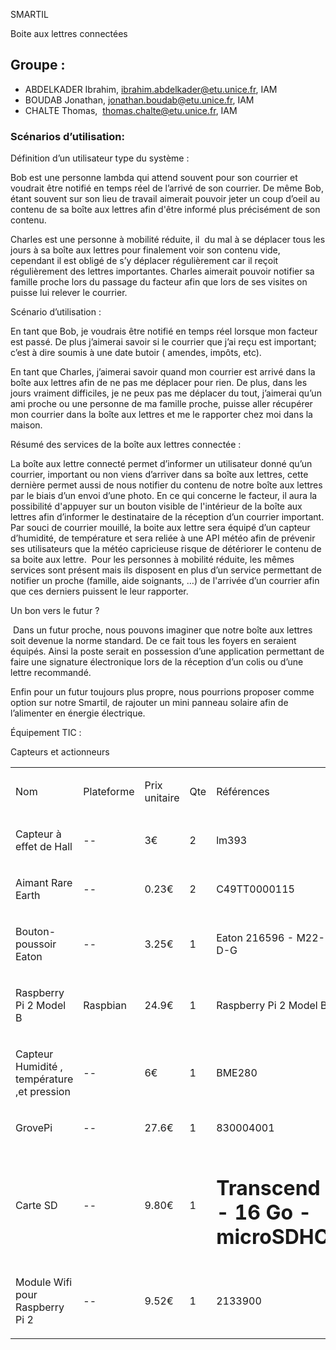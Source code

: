 <html><head><meta content="text/html; charset=UTF-8" http-equiv="content-type">
</head><body class="c31"><p class="c30"><span class="c18">S</span><span class="c33">MA</span><span class="c18">RT</span><span class="c19">IL</span></p><p class="c6"><span class="c26 c18"></span></p><p class="c30"><span class="c18 c26">Boite aux lettres connect&eacute;es</span></p><h2 class="c32" id="h.7b94xap5rci6"><span class="c25">Groupe :</span></h2><ul class="c9 lst-kix_mucmtfvbrji-0 start"><li class="c8"><span>ABDELKADER Ibrahim, </span><span><a class="c24" href="mailto:ibrahim.abdelkader@esprit.tn">ibrahim.abdelkader@</a></span><span><a class="c24" href="mailto:jonathan.boudab@etu.unice.fr">etu.unice.fr</a></span><span class="c16">, IAM</span></li><li class="c8"><span>BOUDAB Jonathan, </span><span><a class="c24" href="mailto:jonathan.boudab@etu.unice.fr">jonathan.boudab@etu.unice.fr</a></span><span class="c16">, IAM</span></li><li class="c8"><span>CHALTE Thomas, &nbsp;</span><span><a class="c24" href="mailto:thomas.chalte@etu.unice.fr">thomas.chalte@etu.unice.fr</a></span><span class="c16">, IAM</span></li></ul><p class="c14 c12"><span class="c16"></span></p><h3 class="c34" id="h.alqvdeclfucj"><span class="c25">Sc&eacute;narios d&rsquo;utilisation:</span></h3><p class="c15"><span class="c28">D&eacute;finition d&rsquo;un utilisateur type du syst&egrave;me : </span></p><p class="c15"><span class="c0">Bob est une personne lambda qui attend souvent pour son courrier et voudrait &ecirc;tre notifi&eacute; en temps r&eacute;el de l&rsquo;arriv&eacute; de son courrier. De m&ecirc;me Bob, &eacute;tant souvent sur son lieu de travail aimerait pouvoir jeter un coup d&rsquo;oeil au contenu de sa bo&icirc;te aux lettres afin d&#39;&ecirc;tre inform&eacute; plus pr&eacute;cis&eacute;ment de son contenu. </span></p><p class="c15"><span class="c0">Charles est une personne &agrave; mobilit&eacute; r&eacute;duite, il &nbsp;du mal &agrave; se d&eacute;placer tous les jours &agrave; sa bo&icirc;te aux lettres pour finalement voir son contenu vide, cependant il est oblig&eacute; de s&rsquo;y d&eacute;placer r&eacute;guli&egrave;rement car il re&ccedil;oit r&eacute;guli&egrave;rement des lettres importantes. Charles aimerait pouvoir notifier sa famille proche lors du passage du facteur afin que lors de ses visites on puisse lui relever le courrier.</span></p><p class="c15"><span class="c21">Sc&eacute;nario d&rsquo;utilisation :</span></p><p class="c15"><span class="c0">En tant que Bob, je voudrais &ecirc;tre notifi&eacute; en temps r&eacute;el lorsque mon facteur est pass&eacute;. De plus j&rsquo;aimerai savoir si le courrier que j&rsquo;ai re&ccedil;u est important; c&rsquo;est &agrave; dire soumis &agrave; une date butoir ( amendes, imp&ocirc;ts, etc).</span></p><p class="c15"><span class="c0">En tant que Charles, j&rsquo;aimerai savoir quand mon courrier est arriv&eacute; dans la bo&icirc;te aux lettres afin de ne pas me d&eacute;placer pour rien. De plus, dans les jours vraiment difficiles, je ne peux pas me d&eacute;placer du tout, j&rsquo;aimerai qu&rsquo;un ami proche ou une personne de ma famille proche, puisse aller r&eacute;cup&eacute;rer mon courrier dans la bo&icirc;te aux lettres et me le rapporter chez moi dans la maison.</span></p><p class="c15"><span class="c21">R&eacute;sum&eacute; des services de la bo&icirc;te aux lettres connect&eacute;e :</span></p><p class="c15"><span class="c0">La bo&icirc;te aux lettre connect&eacute; permet d&rsquo;informer un utilisateur donn&eacute; qu&rsquo;un courrier, important ou non viens d&rsquo;arriver dans sa bo&icirc;te aux lettres, cette derni&egrave;re permet aussi de nous notifier du contenu de notre bo&icirc;te aux lettres par le biais d&rsquo;un envoi d&rsquo;une photo. En ce qui concerne le facteur, il aura la possibilit&eacute; d&#39;appuyer sur un bouton visible de l&#39;int&eacute;rieur de la bo&icirc;te aux lettres afin d&rsquo;informer le destinataire de la r&eacute;ception d&rsquo;un courrier important. Par souci de courrier mouill&eacute;, la boite aux lettre sera &eacute;quip&eacute; d&rsquo;un capteur d&rsquo;humidit&eacute;, de temp&eacute;rature et sera reli&eacute;e &agrave; une API m&eacute;t&eacute;o afin de pr&eacute;venir ses utilisateurs que la m&eacute;t&eacute;o capricieuse risque de d&eacute;t&eacute;riorer le contenu de sa boite aux lettre. &nbsp;Pour les personnes &agrave; mobilit&eacute; r&eacute;duite, les m&ecirc;mes services sont pr&eacute;sent mais ils disposent en plus d&rsquo;un service permettant de notifier un proche (famille, aide soignants, &hellip;) de l&#39;arriv&eacute;e d&rsquo;un courrier afin que ces derniers puissent le leur rapporter. </span></p><p class="c5"><span class="c21">Un bon vers le futur ?</span></p><p class="c15"><span class="c0">&nbsp;Dans un futur proche, nous pouvons imaginer que notre bo&icirc;te aux lettres soit devenue la norme standard. De ce fait tous les foyers en seraient &eacute;quip&eacute;s. Ainsi la poste serait en possession d&rsquo;une application permettant de faire une signature &eacute;lectronique lors de la r&eacute;ception d&rsquo;un colis ou d&rsquo;une lettre recommand&eacute;.</span></p><p class="c15"><span class="c0">Enfin pour un futur toujours plus propre, nous pourrions proposer comme option sur notre Smartil, de rajouter un mini panneau solaire afin de l&rsquo;alimenter en &eacute;nergie &eacute;lectrique.</span></p><p class="c5"><span class="c25">&Eacute;quipement TIC :</span></p><p class="c5"><span class="c3">Capteurs et actionneurs</span></p><p class="c5 c12"><span class="c3"></span></p><a id="t.c37cfd6dec7f7b6214a7c5d861dbd026ca680e4f"></a><a id="t.0"></a><table class="c13"><tbody><tr class="c2"><td class="c17" colspan="1" rowspan="1"><p class="c1"><span class="c3">Nom</span></p></td><td class="c22" colspan="1" rowspan="1"><p class="c1"><span class="c3">Plateforme</span></p></td><td class="c11" colspan="1" rowspan="1"><p class="c1"><span class="c3">Prix unitaire</span></p></td><td class="c27" colspan="1" rowspan="1"><p class="c1"><span class="c3">Qte</span></p></td><td class="c10" colspan="1" rowspan="1"><p class="c1"><span class="c3">R&eacute;f&eacute;rences</span></p></td></tr><tr class="c2"><td class="c17" colspan="1" rowspan="1"><p class="c1"><span class="c4">Capteur &agrave; effet de Hall</span></p></td><td class="c22" colspan="1" rowspan="1"><p class="c1"><span class="c3">--</span></p></td><td class="c11" colspan="1" rowspan="1"><p class="c1"><span class="c20">3</span><span class="c4">&euro;</span></p></td><td class="c27" colspan="1" rowspan="1"><p class="c1"><span class="c3">2</span></p></td><td class="c10" colspan="1" rowspan="1"><p class="c1"><span class="c3">lm393</span></p></td></tr><tr class="c2"><td class="c17" colspan="1" rowspan="1"><p class="c1"><span class="c7">Aimant Rare Earth</span></p></td><td class="c22" colspan="1" rowspan="1"><p class="c1"><span class="c3">--</span></p></td><td class="c11" colspan="1" rowspan="1"><p class="c1"><span class="c20">0.23</span><span class="c4">&euro;</span></p></td><td class="c27" colspan="1" rowspan="1"><p class="c1"><span class="c3">2</span></p></td><td class="c10" colspan="1" rowspan="1"><p class="c1"><span class="c3">C49TT0000115</span></p></td></tr><tr class="c2"><td class="c17" colspan="1" rowspan="1"><p class="c1"><span class="c7">Bouton-poussoir Eaton</span></p></td><td class="c22" colspan="1" rowspan="1"><p class="c1"><span class="c3">--</span></p></td><td class="c11" colspan="1" rowspan="1"><p class="c1"><span class="c20">3.25</span><span class="c4">&euro;</span></p></td><td class="c27" colspan="1" rowspan="1"><p class="c1"><span class="c3">1</span></p></td><td class="c10" colspan="1" rowspan="1"><p class="c1"><span class="c3">Eaton 216596 - M22-D-G</span></p></td></tr><tr class="c2"><td class="c17" colspan="1" rowspan="1"><p class="c1"><span class="c7">Raspberry Pi 2 Model B</span></p></td><td class="c22" colspan="1" rowspan="1"><p class="c1"><span class="c3">Raspbian</span></p></td><td class="c11" colspan="1" rowspan="1"><p class="c1"><span class="c20">24.9</span><span class="c4">&euro;</span></p></td><td class="c27" colspan="1" rowspan="1"><p class="c1"><span class="c3">1</span></p></td><td class="c10" colspan="1" rowspan="1"><p class="c1"><span class="c3">Raspberry Pi 2 Model B</span></p></td></tr><tr class="c2"><td class="c17" colspan="1" rowspan="1"><p class="c1"><span class="c7">Capteur Humidit&eacute; , temp&eacute;rature ,et pression</span></p></td><td class="c22" colspan="1" rowspan="1"><p class="c1"><span class="c3">--</span></p></td><td class="c11" colspan="1" rowspan="1"><p class="c1"><span class="c20">6</span><span class="c4">&euro;</span></p></td><td class="c27" colspan="1" rowspan="1"><p class="c1"><span class="c3">1</span></p></td><td class="c10" colspan="1" rowspan="1"><p class="c1"><span class="c3">BME280</span></p><p class="c1 c12"><span class="c3"></span></p></td></tr><tr class="c2"><td class="c17" colspan="1" rowspan="1"><p class="c1"><span class="c7">GrovePi</span></p></td><td class="c22" colspan="1" rowspan="1"><p class="c1"><span class="c3">--</span></p></td><td class="c11" colspan="1" rowspan="1"><p class="c1"><span class="c20">27.6</span><span class="c4">&euro;</span></p></td><td class="c27" colspan="1" rowspan="1"><p class="c1"><span class="c3">1</span></p></td><td class="c10" colspan="1" rowspan="1"><p class="c1"><span class="c3">830004001</span></p></td></tr><tr class="c2"><td class="c17" colspan="1" rowspan="1"><p class="c1"><span class="c7">Carte SD </span></p></td><td class="c22" colspan="1" rowspan="1"><p class="c1"><span class="c3">--</span></p></td><td class="c11" colspan="1" rowspan="1"><p class="c1"><span class="c20">9.80</span><span class="c4">&euro;</span></p><p class="c1 c12"><span class="c3"></span></p></td><td class="c27" colspan="1" rowspan="1"><p class="c1"><span class="c3">1</span></p></td><td class="c10" colspan="1" rowspan="1"><h1 class="c23" id="h.ocdedgin5ymz"><span class="c29">Transcend - 16 Go - microSDHC</span></h1><p class="c1 c12"><span class="c3"></span></p></td></tr><tr class="c2"><td class="c17" colspan="1" rowspan="1"><p class="c1"><span class="c7">Module Wifi pour Raspberry Pi 2</span></p></td><td class="c22" colspan="1" rowspan="1"><p class="c1"><span class="c3">--</span></p></td><td class="c11" colspan="1" rowspan="1"><p class="c1"><span class="c20">9.52</span><span class="c4">&euro;</span></p></td><td class="c27" colspan="1" rowspan="1"><p class="c1"><span class="c3">1</span></p></td><td class="c10" colspan="1" rowspan="1"><p class="c1"><span class="c3">2133900</span></p></td></tr></tbody></table><p class="c14 c12"><span class="c26 c35"></span></p><p class="c12 c14"><span class="c16"></span></p></body></html>